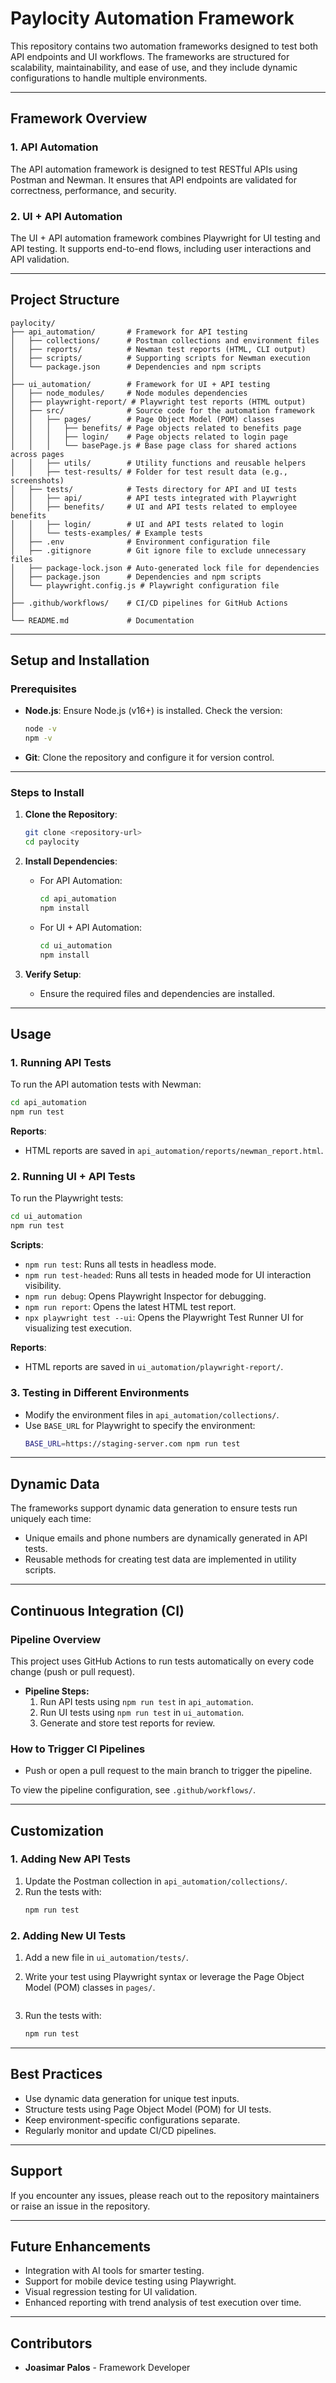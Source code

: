 # Paylocity Automation Framework

This repository contains two automation frameworks designed to test both API endpoints and UI workflows. The frameworks are structured for scalability, maintainability, and ease of use, and they include dynamic configurations to handle multiple environments.

---

## **Framework Overview**

### **1. API Automation**
The API automation framework is designed to test RESTful APIs using Postman and Newman. It ensures that API endpoints are validated for correctness, performance, and security.

### **2. UI + API Automation**
The UI + API automation framework combines Playwright for UI testing and API testing. It supports end-to-end flows, including user interactions and API validation.

---

## **Project Structure**

```
paylocity/
├── api_automation/       # Framework for API testing
│   ├── collections/      # Postman collections and environment files
│   ├── reports/          # Newman test reports (HTML, CLI output)
│   ├── scripts/          # Supporting scripts for Newman execution
│   └── package.json      # Dependencies and npm scripts
│
├── ui_automation/        # Framework for UI + API testing
│   ├── node_modules/     # Node modules dependencies
│   ├── playwright-report/ # Playwright test reports (HTML output)
│   ├── src/              # Source code for the automation framework
│   │   ├── pages/        # Page Object Model (POM) classes
│   │   │   ├── benefits/ # Page objects related to benefits page
│   │   │   ├── login/    # Page objects related to login page
│   │   │   └── basePage.js # Base page class for shared actions across pages
│   │   ├── utils/        # Utility functions and reusable helpers
│   │   ├── test-results/ # Folder for test result data (e.g., screenshots)
│   ├── tests/            # Tests directory for API and UI tests
│   │   ├── api/          # API tests integrated with Playwright
│   │   ├── benefits/     # UI and API tests related to employee benefits
│   │   ├── login/        # UI and API tests related to login
│   │   └── tests-examples/ # Example tests
│   ├── .env              # Environment configuration file
│   ├── .gitignore        # Git ignore file to exclude unnecessary files
│   ├── package-lock.json # Auto-generated lock file for dependencies
│   ├── package.json      # Dependencies and npm scripts
│   └── playwright.config.js # Playwright configuration file
│
├── .github/workflows/    # CI/CD pipelines for GitHub Actions
│
└── README.md             # Documentation

```

---

## **Setup and Installation**

### **Prerequisites**
- **Node.js**: Ensure Node.js (v16+) is installed. Check the version:
  ```bash
  node -v
  npm -v
  ```
- **Git**: Clone the repository and configure it for version control.

---

### **Steps to Install**

1. **Clone the Repository**:
   ```bash
   git clone <repository-url>
   cd paylocity
   ```

2. **Install Dependencies**:
   - For API Automation:
     ```bash
     cd api_automation
     npm install
     ```
   - For UI + API Automation:
     ```bash
     cd ui_automation
     npm install
     ```

3. **Verify Setup**:
   - Ensure the required files and dependencies are installed.

---

## **Usage**

### **1. Running API Tests**
To run the API automation tests with Newman:
```bash
cd api_automation
npm run test
```

**Reports**:
- HTML reports are saved in `api_automation/reports/newman_report.html`.

### **2. Running UI + API Tests**
To run the Playwright tests:
```bash
cd ui_automation
npm run test
```

**Scripts**:
- `npm run test`: Runs all tests in headless mode.
- `npm run test-headed`: Runs all tests in headed mode for UI interaction visibility.
- `npm run debug`: Opens Playwright Inspector for debugging.
- `npm run report`: Opens the latest HTML test report.
- `npx playwright test --ui`: Opens the Playwright Test Runner UI for visualizing test execution.

**Reports**:
- HTML reports are saved in `ui_automation/playwright-report/`.

### **3. Testing in Different Environments**
- Modify the environment files in `api_automation/collections/`.
- Use `BASE_URL` for Playwright to specify the environment:
  ```bash
  BASE_URL=https://staging-server.com npm run test
  ```

---

## **Dynamic Data**
The frameworks support dynamic data generation to ensure tests run uniquely each time:
- Unique emails and phone numbers are dynamically generated in API tests.
- Reusable methods for creating test data are implemented in utility scripts.

---

## **Continuous Integration (CI)**

### **Pipeline Overview**
This project uses GitHub Actions to run tests automatically on every code change (push or pull request). 

- **Pipeline Steps:**
  1. Run API tests using `npm run test` in `api_automation`.
  2. Run UI tests using `npm run test` in `ui_automation`.
  3. Generate and store test reports for review.

### **How to Trigger CI Pipelines**
- Push or open a pull request to the main branch to trigger the pipeline.

To view the pipeline configuration, see `.github/workflows/`.

---

## **Customization**

### **1. Adding New API Tests**
1. Update the Postman collection in `api_automation/collections/`.
2. Run the tests with:
   ```bash
   npm run test
   ```

### **2. Adding New UI Tests**
1. Add a new file in `ui_automation/tests/`.
2. Write your test using Playwright syntax or leverage the Page Object Model (POM) classes in `pages/`.

 
   ```
3. Run the tests with:
   ```bash
   npm run test
   ```

---

## **Best Practices**
- Use dynamic data generation for unique test inputs.
- Structure tests using Page Object Model (POM) for UI tests.
- Keep environment-specific configurations separate.
- Regularly monitor and update CI/CD pipelines.

---

## **Support**
If you encounter any issues, please reach out to the repository maintainers or raise an issue in the repository.

---

## **Future Enhancements**
- Integration with AI tools for smarter testing.
- Support for mobile device testing using Playwright.
- Visual regression testing for UI validation.
- Enhanced reporting with trend analysis of test execution over time.

---

## **Contributors**
- **Joasimar Palos** - Framework Developer

